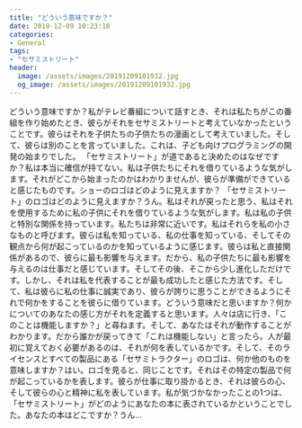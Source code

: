 ```yaml
---
title: "どういう意味ですか？"
date: 2019-12-09 10:23:18
categories:
- General
tags:
- "セサミストリート"
header:
  image: /assets/images/20191209101932.jpg
  og_image: /assets/images/20191209101932.jpg
---
```


どういう意味ですか？私がテレビ番組について話すとき、それは私たちがこの番組を作り始めたとき、彼らがそれをセサミストリートと考えていなかったということです。彼らはそれを子供たちの子供たちの漫画として考えていました。そして、彼らは別のことを言っていました。これは、子ども向けプログラミングの開発の始まりでした。 「セサミストリート」が道であると決めたのはなぜですか？私は本当に確信が持てない。私は子供たちにそれを借りているような気がします。それがどこから始まったのかはわかりませんが、彼らが準備ができていると感じたものです。ショーのロゴはどのように見えますか？ 「セサミストリート」のロゴはどのように見えますか？うん。私はそれが戻ったと思う、私はそれを使用するために私の子供にそれを借りているような気がします。私は私の子供と特別な関係を持っています。私たちは非常に近いです。私はそれらを私の小さなものと呼びます。彼らは私を知っている、私の仕事を知っている、そしてその観点から何が起こっているのかを知っているように感じます。彼らは私と直接関係があるので、彼らに最も影響を与えます。だから、私の子供たちに最も影響を与えるのは仕事だと感じています。そしてその後、そこから少し進化しただけです。しかし、それは私を代表することが最も成功したと感じた方法です。そして、私は彼らに私の仕事に誠実であり、彼らが誇りに思うことができるようにそれで何かをすることを彼らに借りています。どういう意味だと思いますか？何かについてのあなたの感じ方がそれを定義すると思います。人々は店に行き、「このことは機能しますか？」と尋ねます。そして、あなたはそれが動作することがわかります。だから誰かが戻ってきて「これは機能しない」と言ったら。人が最初に覚えておく必要があるのは、それが何を表しているかです。そして、そのライセンスとすべての製品にある「セサミトラクター」のロゴは、何か他のものを意味しますか？はい。ロゴを見ると、同じことです。それはその特定の製品で何が起こっているかを表します。彼らが仕事に取り掛かるとき、それは彼らの心、そして彼らの心と精神に私を表しています。私が気づかなかったことの1つは、「セサミストリート」がどのようにあなたの本に表されているかということでした。あなたの本はどこですか？うん...

